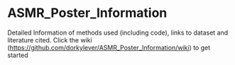 # ASMR_Poster_Information
Detailed Information of methods used (including code), links to dataset and literature cited.
Click the wiki (https://github.com/dorkylever/ASMR_Poster_Information/wiki) to get started
